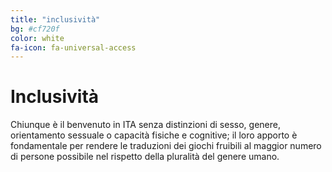 ```yaml
---
title: "inclusività"
bg: #cf720f
color: white
fa-icon: fa-universal-access
---
```


# Inclusività
Chiunque è il benvenuto in ITA senza distinzioni di sesso, genere, orientamento sessuale o capacità fisiche e cognitive; il loro apporto è fondamentale per rendere le traduzioni dei giochi fruibili al maggior numero di persone possibile nel rispetto della pluralità del genere umano.